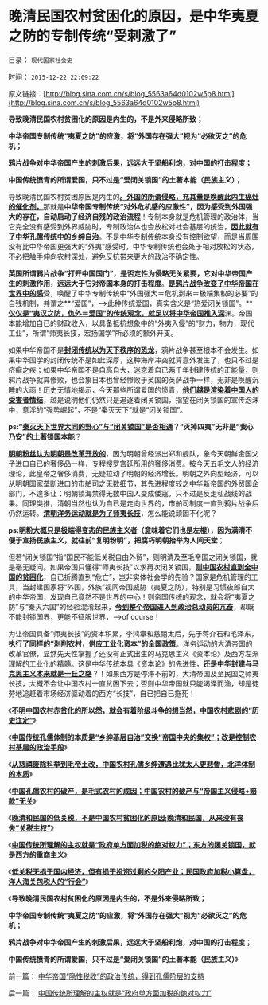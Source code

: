 # 晚清民国农村贫困化的原因，是中华夷夏之防的专制传统“受刺激了”

目录： `现代国家社会史` 

时间： `2015-12-22 22:09:22` 

原文链接：[http://blog.sina.com.cn/s/blog_5563a64d0102w5p8.html](http://blog.sina.com.cn/s/blog_5563a64d0102w5p8.html)

**导致晚清民国农村贫困化的原因是内生的，不是外来侵略所致；**

**中华帝国专制传统“夷夏之防”的应激，将“外国存在强大”视为“必欲灭之”的危机；**

**鸦片战争对中华帝国产生的刺激后果，远远大于坚船利炮，对中国的打击程度；**

**中国传统愤青的所谓爱国，只不过是“爱闭关锁国”的土著本能（民族主义）；**





导致晚清民国农村贫困原因是内生的[**。外国的所谓侵略，充其量是唤醒此内生癌灶的催化剂，**](../../../2015/12/17/毛式农村的成因，中国农村破产与“帝国主义侵略+赔款”无关.md)那就是**中华帝国专制传统“对外危机感的应激性”，因为感受到外国强大的存在，自动启动了经济自残的政治流程**！专制本身就是危机管理的政治体，当它完全没有感受到外界威胁时，专制政治体也会放松对社会基层的统治，[**因此就有了中华孔儒传统中的乡绅自治**](../../../2015/12/15/毛蒋不及北洋，北洋不及晚清；.md)。不是中华专制传统本身没有控制欲望，而是当周围没有比中华帝国更强大的“外夷”感受时，中华专制传统也会处于相对放松的状态，不必把触手伸向农村深处，避免反抗带来更大的政治不确定性。

**英国所谓鸦片战争“打开中国国门”，是否定性为侵略无关紧要，它对中华帝国产生的刺激作用，远远大于它对帝国本身的打击程度**。[**是鸦片战争改变了中华帝国在世界中的感**](../../../2009/12/21/民智？不开？“长矛大刀对仗洋枪洋炮”.md)受，唤醒了中华专制传统中“外国强大＝危机到来＝极端集权的必要”的自残机制，并谓之**“爱国”，——>此种传统爱国，真实含义是“热爱闭关锁国”。**[**仅仅是“夷汉之防，仇外＝爱国”的传统观念，就足以将中华帝国推入深**](../../../2011/1/9/中国近代“危机预期＋政治响应”历史进程.md)渊。帝国本能增加自已的财政收入，以具备抵抗想象中的“外夷入侵”的“财力，物力，现代工业”，所谓“师夷长技，宏扬国学”所必须的额外开支。

如果中华帝国不是[**封闭传统以为天下秩序的恐龙**](../../../2012/9/24/土著的民族主义是后进社会闭关锁国的本能.md)，鸦片战争甚至根本不会发生。如果中华国学的封闭传统不是如此深厚，这种海岸冲突就算意外发生了，也只不过是疥癣之疾；如果中华帝国不是自高自大，迷恋着自已两千年封建传统的正能量，则鸦片战争就算惨败，也会象日本也曾经惨败于英国的英萨战争一样，无非是唤醒沉睡的大雨！历史无情地揭示，今天那些所谓爱国的愤青，[**他们越是渲染着中国人的受害者情结**](../../../2014/11/29/受害者情结，只会让中国更落后.md)，越是说明他们仍然只是追逐着闭关锁国，指望在闭关锁国的宣传泡沫中，意淫的“强势崛起”，不是“秦灭天下”就是“闭关锁国”。

**ps:“[**秦灭天下世界大同的野心”与“闭关锁国”是否相通**](../../../2008/9/12/战国与秦灭六国并非今天适用的政治模式.md)？“灭掉四夷”无非是“我心乃安”的土著锁国本能**？

[**明朝粉丝认为明朝是改革开放的**](../../../2013/2/12/“明朝经济发达”的根据“科举繁荣”和“高房价”.md)，因为明朝曾经派出郑和舰队，象今天朝鲜金国父子进口自已的奢侈品一样，专程搜罗宫廷所用的奢侈消费。按今天五毛文人的经济理论，此皇帝之奢侈消费，无疑拉动了明朝的经济增长。明朝之外向型经济，可以从明朝国家垄断进口的市舶司之无数细节，其先进程度较之中华新帝国的外贸国企部门，不遑多让；明朝锁海禁得无数中国人变成倭寇，只不过是反走私战线的战果。同理类推，清朝当然也认为自已是走向世界的，市舶司制度一直到鸦片战争后仍然运转。[**清朝洋务运动就是为了师夷长技**](../../../2010/5/30/抓生产促GDP，不如“抓就业促消费”.md)，怎么能说顽固不化呢？

**ps:[**明粉大概只是极端得变态的民族主义者**](../../../2014/5/28/袁黑明粉中，有咱国特色的“自由派”“民主派”；.md)（意味着它们也是左棍），因为满清不便于宣扬民族主义，就往前“复明粉明”，把腐朽明朝抬举为人间天堂**；

但若“闭关锁国”指“国民不能低关税自由外贸”，则明清及至毛帝国之闭关锁国，就是毫无疑问。如果帝国只懂得“师夷长技”以求再次闭关锁国，[**则中国农村直到全中国的贫困化**](../../../2015/12/16/北洋体制的本质,南北方语境不同的“土豪劣绅”.md)，自已折腾直到“危亡”，岂非实体社会学的先验？国家是危机管理的工具，当封建国家将“外国，外族”视同帝国威胁（夷夏之防），特别是习惯夜郎自大的中华帝国，发现自已竟然不是世界的中心！则帝国传统的观念，就会将“夷夏之防”与“秦灭六国”的经验混淆起来，[**令到整个帝国进入到政治总动员的亢奋**](../../../2011/1/9/“好战而不能战”的“傻逼霸权主义”.md)，却既不能封锁国界，更能不征服世界，——>of
course！

为让帝国具备“师夷长技”的资本积累，李鸿章和慈禧太后，先于蒋介石和毛泽东，[**执行了同样的“剥削农村，供应工业化资本”的全国政策**](../../../2015/12/14/不明中国农村赤贫化的所以然，就会有着阶级斗争的想当然.md)。洋务运动的大清帝国的改革官僚，显然先天性掌握了还没有正式出生的马克思主义《资本论》及西方左派理解的工业化的精髓。这是中华传统本具《资本论》的先进性，[**还是中华封建与马克思主义本来就是一丘之貉**](../../../2009/6/26/马恩主义为什么适合移植入中国传统社会.md)？！如果西方是停滞不前的，大清帝国及至民国之师夷长技，大概不会让中国农村一直贫困下去；否则中华帝国就只能竭泽而渔，却是徒劳地追赶着市场经济驱动着的西方“长技”，自已把自已拖死！

《[**不明中国农村赤贫化的所以然，就会有着阶级斗争的想当然，中国农村悲剧的“历史注定”**](../../../2015/12/14/不明中国农村赤贫化的所以然，就会有着阶级斗争的想当然.md)》

《[**中国传统孔儒体制的本质是“乡绅基层自治”交换“帝国中央的集权”；改是控制农村基层的政治手段**](../../../2015/12/15/毛蒋不及北洋，北洋不及晚清；.md)》

《[**从慈禧废除科举到毛帝土改，中国农村孔儒乡绅遭遇比犹太人更悲惨，北洋体制的本质**](../../../2015/12/16/北洋体制的本质,南北方语境不同的“土豪劣绅”.md)》

《[**中国孔儒农村的破产，是毛式农村的成因；中国农村的破产与“帝国主义侵略+赔款”无关**](../../../2015/12/17/毛式农村的成因，中国农村破产与“帝国主义侵略+赔款”无关.md)》

《[**晚清和民国的低关税，不是中国农村贫困化的原因;晚清和民国，从来没有丧失“关税主权”**](../../../2015/12/19/晚清和民国的低关税，不是中国农村贫困化的原因;.md)》

《[**中国传统所理解的主权就是“政府单方面加税的绝对权力”；东方的闭关锁国，就是西方的重商主义**](../../../2015/12/20/中国传统所理解的主权就是“政府单方面加税的绝对权力”.md)》

《[**低关税无损于国内经济，但有损于投资过剩的夕阳产业；民国政府加税小算盘，洋人海关包税人的“行会”**](../../../2015/12/21/低关税是国内富裕的必要条件，不是贫困化的原因；.md)》

《**导致晚清民国农村贫困化的原因是内生的，不是外来侵略所致；**

**中华帝国专制传统“夷夏之防”的应激，将“外国存在强大”视为“必欲灭之”的危机；**

**鸦片战争对中华帝国产生的刺激后果，远远大于坚船利炮，对中国的打击程度；**

**中国传统愤青的所谓爱国，只不过是“爱闭关锁国”的土著本能（民族主义）**》

前一篇： [中华帝国“隐性税收”的政治传统，得到孔儒阶层的支持](../../../2015/12/23/中华帝国“隐性税收”的政治传统，得到孔儒阶层的支持.md)

后一篇： [中国传统所理解的主权就是“政府单方面加税的绝对权力”](../../../2015/12/20/中国传统所理解的主权就是“政府单方面加税的绝对权力”.md)

